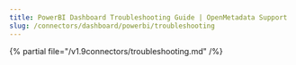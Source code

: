 ```yaml
---
title: PowerBI Dashboard Troubleshooting Guide | OpenMetadata Support
slug: /connectors/dashboard/powerbi/troubleshooting
---
```


{% partial file="/v1.9connectors/troubleshooting.md" /%}
